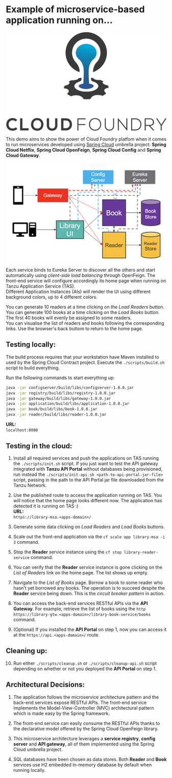   
# Example of microservice-based application running on...
![](./cloud-foundry-logo.png)  
  
This demo aims to show the power of Cloud Foundry platfom when it comes to run microservices developed using [Spring Cloud](https://spring.io/projects/spring-cloud) umbrella project:  **Spring Cloud Netflix**, **Spring Cloud OpenFeign**, **Spring Cloud Config** and **Spring Cloud Gateway**.  
  
![](./scMSA.png)  
  
Each service binds to Eureka Server to discover all the others and start automatically using *client-side load balancing* through OpenFeign. The front-end service will configure accordingly its home page when running on Tanzu Application Service (TAS).  
Different Application Instances (AIs) will render the UI using different background colors, up to 4 different colors.  
  
You can generate 10 readers at a time clicking on the *Load Readers* button.  
You can generate 100 books at a time clicking on the *Load Books* button. The first 40 books will evenly be assigned to some readers.  
You can visualise the list of readers and books following the corresponding links. Use the browser's back buttom to return to the home page.  
  


## Testing locally:
The build process requires that your workstation have Maven installed to used by the Spring Cloud Contract project. Execute the `./scripts/build.sh` script to build everything.  
  
Run the following commands to start everything up:  
```bash
java -jar configserver/build/libs/configserver-1.0.0.jar
java -jar registry/build/libs/registry-1.0.0.jar
java -jar gateway/build/libs/gateway-1.0.0.jar
java -jar application/build/libs/application-1.0.0.jar
java -jar book/build/libs/book-1.0.0.jar
java -jar reader/build/libs/reader-1.0.0.jar
```

__URL:__  
`localhost:8080`

## Testing in the cloud:

1. Install all required services and push the applications on TAS running the `./scripts/init.sh` script. If you just want to test the API gateway integrated with **Tanzu API Portal** without databases being provisioned, run instead the `./scripts/init-api.sh <path-to-api-portal-jar-file>` script, passing in the path to the API Portal jar file downloaded from the Tanzu Network.  

1. Use the published route to access the application running on TAS. You will notice that the home page looks different now. The application has detected it is running on TAS :)  
__URL:__  
`https://library-msa.<apps-domain>/`
1. Generate some data clicking on *Load Readers* and *Load Books* buttons.
1. Scale out the front-end application via the `cf scale app library-msa -i 3` command.
1. Stop the **Reader** service instance using the `cf stop library-reader-service` command.
1. You can verify that the **Reader** service instance is gone clicking on the *List of Readers* link on the home page. The list shows up empty.
1. Navigate to the *List of Books* page. Borrow a book to some reader who hasn't yet borrowed any books. The operation is to succeed despite the **Reader** service being down. This is the *circuit breaker pattern* in action.
1. You can access the back-end services RESTful APIs via the **API Gateway**. For example, retrieve the list of books using the `http https://library-gtw.<apps-domain>/library-book-service/books` command.
1. (Optional) If you installed the **API Portal** on step 1, now you can access it at the `https://api.<apps-domain>/` route.

## Cleaning up:
  
10. Run either `./scripts/cleanup.sh` or `./scripts/cleanup-api.sh` script depending on whether or not you deployed the **API Portal** on step 1.  
  
## Architectural Decisions:
  
1. The application follows the microservice architecture pattern and the back-end services expose RESTful APIs. The front-end service implements the Model-View-Controller (MVC) architectural pattern which is made easy by the Spring framework.  

1. The front-end service can easily consume the RESTful APIs thanks to the declarative model offered by the Spring Cloud OpenFeign library.  

1. This microservice architecture leverages a **service registry**, **config server** and **API gateway**, all of them implemented using the Spring Cloud umbrella project.  

1. SQL databases have been chosen as data stores. Both **Reader** and **Book** services use H2 embedded in-memory database by default when running locally.

